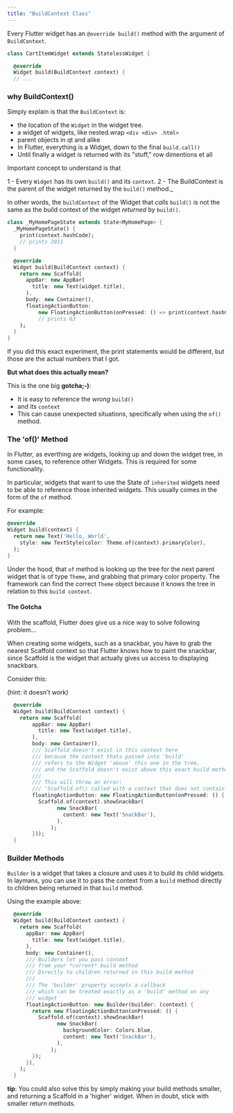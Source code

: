 ```yaml
---
title: "BuildContext Class"
---
```


Every Flutter widget has an `@override build()` method with the argument of `BuildContext`.

```dart
class CartItemWidget extends StatelessWidget {

  @override
  Widget build(BuildContext context) {
  // ...
```

<div class='aside'>

### why BuildContext()

Simply explain is that the `BuildContext` is:
- the location of the `Widget` in the widget tree.
- a widget of widgets, like nested.wrap `<div <div> .html>`
- parent objects in qt and alike
- In Flutter, everything is a Widget, down to the final `build.call()`
- Until finally a widget is returned with its "stuff," row dimentions et all

</div>

Important concept to understand is that 

1 - Every `Widget` has its own `build()` and its `context`.
2 - The BuildContext is the parent of the widget returned by the `build()` method._


In other words, the `buildContext` of the Widget that _calls_ `build()` is not the
same as the build context of the widget _returned_ by `build()`.

```dart
class _MyHomePageState extends State<MyHomePage> {
  _MyHomePageState() {
    print(context.hashCode);
    // prints 2011
  }

  @override
  Widget build(BuildContext context) {
    return new Scaffold(
      appBar: new AppBar(
        title: new Text(widget.title),
      ),
      body: new Container(),
      floatingActionButton:
          new FloatingActionButton(onPressed: () => print(context.hashCode)),
          // prints 63
    );
  }
}
```

If you did this exact experiment, the print statements would be different, but
those are the actual numbers that I got.

**But what does this actually mean?**

This is the one big **gotcha;-)**:  
- It is easy to reference the _wrong_ `build()`
- and its `context` 
- This can cause unexpected situations, specifically when using the `of()` method.

### The 'of()' Method

In Flutter, as everthing are widgets, looking up and down the widget tree, in some cases, to
reference other Widgets. This is required for some functionality.

In particular, widgets that want to use the State of `inherited` widgets need
to be able to reference those inherited widgets. This usually comes in the form
of the `of` method.

For example:

```dart
@override
Widget build(context) {
  return new Text('Hello, World',
    style: new TextStyle(color: Theme.of(context).primaryColor),
  );
}
```

Under the hood, that `of` method is looking up the tree for the next parent
widget that is of type `Theme`, and grabbing that primary color property. The
framework can find the correct `Theme` object because it knows the tree in
relation to this `build context`.

#### The Gotcha

With the scaffold, Flutter does give us a nice way to solve following problem...

When creating some widgets, such as a snackbar, you have to grab the nearest
Scaffold context so that Flutter knows how to paint the snackbar, since
Scaffold is the widget that actually gives us access to displaying snackbars.

Consider this:

(hint: it doesn't work)

```dart
  @override
  Widget build(BuildContext context) {
    return new Scaffold(
        appBar: new AppBar(
          title: new Text(widget.title),
        ),
        body: new Container(),
        /// Scaffold doesn't exist in this context here
        /// because the context thats passed into 'build'
        /// refers to the Widget 'above' this one in the tree,
        /// and the Scaffold doesn't exist above this exact build method
        ///
        /// This will throw an error:
        /// 'Scaffold.of() called with a context that does not contain a Scaffold.'
        floatingActionButton: new FloatingActionButton(onPressed: () {
          Scaffold.of(context).showSnackBar(
                new SnackBar(
                  content: new Text('SnackBar'),
                ),
              );
        }));
  }
```



### Builder Methods

`Builder` is a widget that takes a closure and uses it to build its child
widgets. In laymans, you can use it to pass the context from a `build` method
directly to children being returned in that `build` method.

Using the example above:

```dart
  @override
  Widget build(BuildContext context) {
    return new Scaffold(
      appBar: new AppBar(
        title: new Text(widget.title),
      ),
      body: new Container(),
      /// Builders let you pass context
      /// from your *current* build method
      /// Directly to children returned in this build method
      ///
      /// The 'builder' property accepts a callback
      /// which can be treated exactly as a 'build' method on any
      /// widget
      floatingActionButton: new Builder(builder: (context) {
        return new FloatingActionButton(onPressed: () {
          Scaffold.of(context).showSnackBar(
                new SnackBar(
                  backgroundColor: Colors.blue,
                  content: new Text('SnackBar'),
                ),
              );
        });
      }),
    );
  }
```

<div class='tip'>

**tip**: You could also solve this by simply making your build methods
smaller, and returning a Scaffold in a 'higher' widget. When in doubt, stick
with smaller return methods.

</div>
